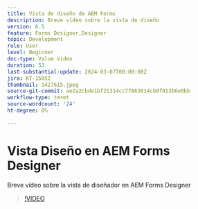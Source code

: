 ```yaml
---
title: Vista de diseño de AEM Forms
description: Breve vídeo sobre la vista de diseño
version: 6.5
feature: Forms Designer,Designer
topic: Development
role: User
level: Beginner
doc-type: Value Video
duration: 53
last-substantial-update: 2024-03-07T00:00:00Z
jira: KT-15052
thumbnail: 3427615.jpeg
source-git-commit: ae2a2cbde1bf21314cc77863014cb0f013b6e0bb
workflow-type: tm+mt
source-wordcount: '24'
ht-degree: 0%

---
```



# Vista Diseño en AEM Forms Designer

Breve vídeo sobre la vista de diseñador en AEM Forms Designer

>[!VIDEO](https://video.tv.adobe.com/v/3427615/?learn=on)

